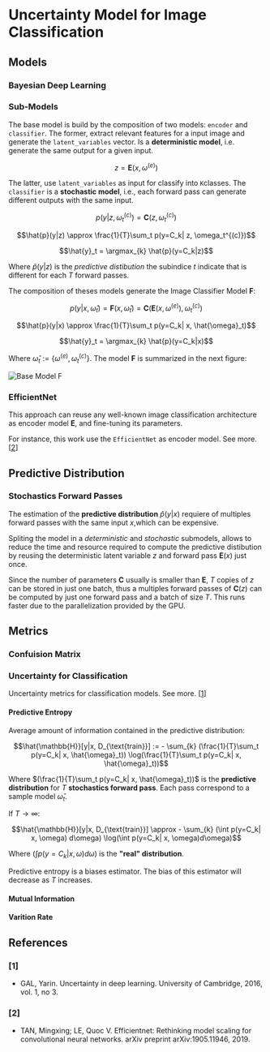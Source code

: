 # Uncertainty Model for Image Classification

## Models

### Bayesian Deep Learning

### Sub-Models

The base model is build by the composition of two models: `encoder` and `classifier`.
The former, extract relevant features for a input image and generate the `latent_variables` vector. Is a **deterministic model**, i.e.  generate the same output for a given input.

$$z = \mathbf{E}(x, \omega^{(e)})$$

The latter, use `latent_variables` as input for classify into `K`classes. The `classifier` is a  **stochastic model**, i.e., each forward pass can generate different outputs with the same input.

$$p(y| z, \omega^{(c)}_t) = \mathbf{C}(z, \omega^{(c)}_t)$$

$$\hat{p}(y|z) \approx \frac{1}{T}\sum_t p(y=C_k| z, \omega_t^{(c)})$$

$$\hat{y}_t = \argmax_{k} \hat{p}(y=C_k|z)$$

Where $\hat{p}(y|z)$ is the _predictive distibution_ the subindice $t$ indicate that is different for each $T$ forward passes.

The composition of theses models generate the Image Classifier Model $\mathbf{F}$:

$$p(y|x, \hat{\omega}_t) = \mathbf{F}(x, \hat{\omega}_t) = \mathbf{C}(\mathbf{E}(x, \omega^{(e)}), \omega^{(c)}_t)$$

$$\hat{p}(y|x) \approx \frac{1}{T}\sum_t p(y=C_k| x, \hat{\omega}_t)$$

$$\hat{y}_t = \argmax_{k} \hat{p}(y=C_k|x)$$

Where $\hat{\omega}_t := \{\omega^{(e)}, \omega^{(c)}_t\}$. The model  $\mathbf{F}$ is summarized in the next figure:

![Base Model F](https://github.com/sborquez/her2bdl/blob/uncertainty_models/models/images/assets/BaseModel.png?raw=true)

### EfficientNet
This approach can reuse any well-known image classification architecture as encoder model $\mathbf{E}$, and fine-tuning its parameters.

For instance, this work use the `EfficientNet` as encoder model. See more. [[2](#[2])]

## Predictive Distribution


### Stochastics Forward Passes


The estimation of the **predictive distribution**  $\hat{p}(y|x)$ requiere of multiples forward passes with the same input $x$,which can be expensive.

Spliting the model in a *deterministic* and *stochastic* submodels, allows to reduce the time and resource required to compute the predictive distibution by reusing the deterministic latent variable $z$ and forward pass $\mathbf{E}(x)$ just once. 

Since the number of parameters $\mathbf{C}$ usually is smaller than $\mathbf{E}$, $T$ copies of $z$ can be stored in just one batch, thus a multiples forward passes of $\mathbf{C}(z)$ can be computed by just one forward pass and a batch of size $T$. This runs faster due to the parallelization provided by the GPU.

## Metrics

### Confuision Matrix

### Uncertainty for Classification

Uncertainty metrics for classification models. See more. [[1](#[1])]

#### Predictive Entropy

Average amount of information contained in the predictive
distribution:

$$\hat{\mathbb{H}}[y|x, D_{\text{train}}] := - \sum_{k} (\frac{1}{T}\sum_t p(y=C_k| x, \hat{\omega}_t)) \log(\frac{1}{T}\sum_t p(y=C_k| x, \hat{\omega}_t))$$

Where $(\frac{1}{T}\sum_t p(y=C_k| x, \hat{\omega}_t))$ is the **predictive distribution** for $T$ **stochastics forward pass**. Each pass correspond to a sample model $\hat{\omega}_t$. 

If $T \rightarrow \infty$:

$$\hat{\mathbb{H}}[y|x, D_{\text{train}}] \approx - \sum_{k} (\int p(y=C_k| x, \omega) d\omega) \log(\int p(y=C_k| x, \omega)d\omega)$$

Where $(\int p(y=C_k| x, \omega) d\omega)$ is the  **"real" distribution**.

Predictive entropy is a biases estimator. The bias of this estimator will decrease as $T$ increases.


#### Mutual Information



#### Varition Rate

## References

### [1]
* GAL, Yarin. Uncertainty in deep learning. University of Cambridge, 2016, vol. 1, no 3.
### [2]
* TAN, Mingxing; LE, Quoc V. Efficientnet: Rethinking model scaling for convolutional neural networks. arXiv preprint arXiv:1905.11946, 2019.

